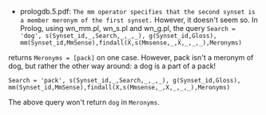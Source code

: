 - prologdb.5.pdf:
`The mm operator specifies that the second synset is a member meronym of the first synset.`
However, it doesn't seem so. In Prolog, using wn_mm.pl, wn_s.pl and wn_g.pl, the query
`Search = 'dog', s(Synset_id,_,Search,_,_,_), g(Synset_id,Gloss), mm(Synset_id,MmSense),findall(X,s(Mmsense,_,X,_,_,_),Meronyms)`

returns `Meronyms = [pack]` on one case. However, pack isn't a meronym of dog, but rather the other way around: a dog is a part of a pack!

`Search = 'pack', s(Synset_id,_,Search,_,_,_), g(Synset_id,Gloss), mm(Synset_id,MmSense),findall(X,s(Mmsense,_,X,_,_,_),Meronyms)`

The above query won't return `dog` in `Meronyms`.
